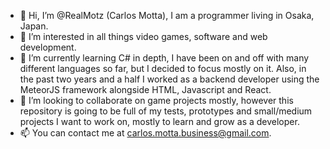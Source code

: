 - 👋 Hi, I’m @RealMotz (Carlos Motta), I am a programmer living in Osaka, Japan.
- 👀 I’m interested in all things video games, software and web development.
- 🌱 I’m currently learning C# in depth, I have been on and off with many different languages so far, but I decided to focus mostly on it. Also, in the past two years and a half I worked as a backend developer using the MeteorJS framework alongside HTML, Javascript and React.
- 💞️ I’m looking to collaborate on game projects mostly, however this repository is going to be full of my tests, prototypes and small/medium projects I want to work on, mostly to learn and grow as a developer.
- 📫 You can contact me at carlos.motta.business@gmail.com. 

<!---
RealMotz/RealMotz is a ✨ special ✨ repository because its `README.md` (this file) appears on your GitHub profile.
You can click the Preview link to take a look at your changes.
--->
